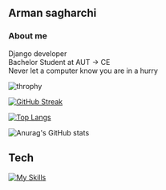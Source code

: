 

<!--
**Armansaqarchi/Armansaqarchi** is a ✨ _special_ ✨ repository because its `README.md` (this file) appears on your GitHub profile.

Here are some ideas to get you started:

- 🔭 I’m currently working on ...
- 🌱 I’m currently learning ...
- 👯 I’m looking to collaborate on ...
- 🤔 I’m looking for help with ...
- 💬 Ask me about ...
- 📫 How to reach me: ...
- 😄 Pronouns: ...
- ⚡ Fun fact: ...
-->







<div align="left">

## Arman sagharchi

### About me

 <p>Django developer<br>
 Bachelor Student at AUT -> CE<br>
 Never let a computer know you are in a hurry <br>
 </p>

![throphy](https://github-profile-trophy.vercel.app/?username=Armansaqarchi&theme=dark)

[![GitHub Streak](https://streak-stats.demolab.com?user=Armansaqarchi&theme=one-dark-pro&hide_border=true)](https://git.io/streak-stats)


[![Top Langs](https://github-readme-stats.vercel.app/api/top-langs/?username=Armansaqarchi&layout=compact&theme=vision-friendly-dark)](https://github.com/anuraghazra/github-readme-stats)

![Anurag's GitHub stats](https://github-readme-stats.vercel.app/api?username=Armansaqarchi&theme=tokyonight&show_icons=true)


## Tech

[![My Skills](https://skillicons.dev/icons?i=c,cpp,java,python,django,docker,git,github,linux,postgres,postman,sqlite&perline=6)](https://skillicons.dev) 




</div>















